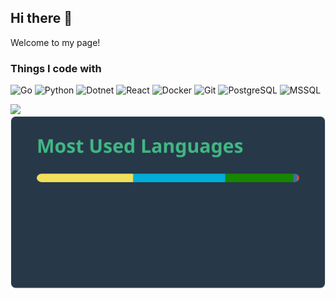 ## Hi there 👋

Welcome to my page!

<h3>Things I code with</h3>
<p>
  <img alt="Go" src="https://img.shields.io/badge/Go-00ADD8?style=for-the-badge&logo=go&logoColor=white">
  <img alt="Python" src="https://img.shields.io/badge/Python-FFD43B?style=for-the-badge&logo=python&logoColor=blue">
  <img alt="Dotnet" src="https://img.shields.io/badge/.NET-512BD4?style=for-the-badge&logo=dotnet&logoColor=white">
  <img alt="React" src="https://img.shields.io/badge/-React-45b8d8?style=flat-square&logo=react&logoColor=white" /> 
  <img alt="Docker" src="https://img.shields.io/badge/-Docker-46a2f1?style=flat-square&logo=docker&logoColor=white" />
  <img alt="Git" src="https://img.shields.io/badge/-Git-F05032?style=flat-square&logo=git&logoColor=white" />
  <img alt="PostgreSQL" src="https://img.shields.io/badge/PostgreSQL-316192?style=for-the-badge&logo=postgresql&logoColor=white">
  <img alt="MSSQL" src="https://img.shields.io/badge/Microsoft%20SQL%20Server-CC2927?style=for-the-badge&logo=microsoft%20sql%20server&logoColor=white">
</p>

![](https://github.com/andew95/andew95/blob/master/generated/overview.svg)
![](https://github.com/andew95/andew95/blob/main/generated/languages.svg)
